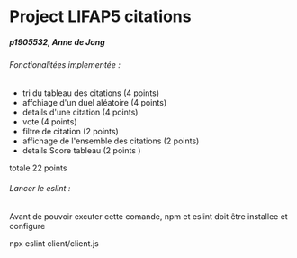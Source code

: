 # Project LIFAP5 citations 
##### p1905532, Anne de Jong  

###### Fonctionalitées implementée : 
* tri du tableau des citations (4 points)
* affchiage d'un duel aléatoire (4 points) 
* details d'une citation (4 points)
* vote (4 points) 
* filtre de citation (2 points) 
* affichage de l'ensemble des citations (2 points)
* details Score tableau (2 points ) 

totale 22 points 

###### Lancer le eslint : 
Avant de pouvoir excuter cette comande, npm et eslint doit être installee et configure 

npx eslint client/client.js
